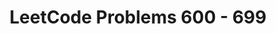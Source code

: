 ---
id: 0600-0699
title: LeetCode Problems 600 - 699
sidebar_label: 0600 - 0699
keywords:
  - LeetCode
  - LeeCode Problems
  - LeeCode Problems 600 - 699
  - dsa problems
---
